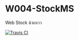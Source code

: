 # W004-StockMS
Web Stock น้าแหวว

<a href="https://travis-ci.org/aonrobot/W004-StockMS">
  <img src="https://travis-ci.org/aonrobot/W004-StockMS.svg?branch=master" alt="Travis CI" />
</a>
